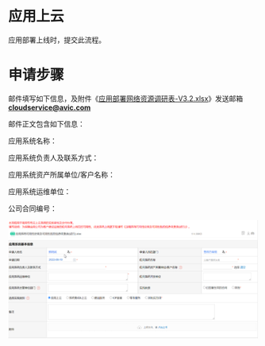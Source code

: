 # 应用上云

应用部署上线时，提交此流程。

# 申请步骤

邮件填写如下信息，及附件《[应用部署网络资源调研表-V3.2.xlsx](/assets/xxxx系统-商网专有云-应用部署网络资源调研表-V3.2.xlsx)》发送邮箱**cloudservice@avic.com**



邮件正文包含如下信息：

应用系统名称：

应用系统负责人及联系方式：

应用系统资产所属单位/客户名称：

应用系统运维单位：

公司合同编号：

![](/assets/应用上云.png)

